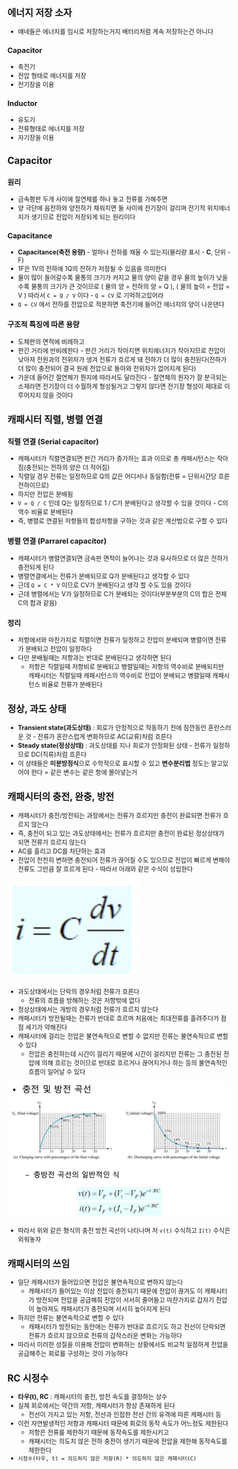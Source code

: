 ## 에너지 저장 소자

- 얘네들은 에너지를 임시로 저장하는거지 배터리처럼 계속 저장하는건 아니다

### Capacitor

- 축전기
- 전압 형태로 에너지를 저장
- 전기장을 이용

### Inductor

- 유도기
- 전류형태로 에너지를 저장
- 자기장을 이용

## Capacitor

### 원리

- 금속평판 두개 사이에 절연체를 하나 놓고 전류를 가해주면
- 양 극단에 음전하와 양전하가 채워지면 둘 사이에 전기장이 걸리며 전기적 위치에너지가 생기므로 전압이 저장되게 되는 원리이다

### Capacitance

- **Capacitance(축전 용량)** - 얼마나 전하를 채울 수 있는지(물리량 표시 - **C**, 단위 - F)
- 1F은 1V의 전하에 1Q의 전하가 저장될 수 있음을 의미한다
- 물이 많이 들어갈수록 물통의 크기가 커지고 물의 양이 같을 경우 물의 높이가 낮을수록 물통의 크기가 큰 것이므로 ( 물의 양 = 전하의 양 = Q ), ( 물의 높이 = 전압 = V ) 따라서 `C = Q / V` 이다 - `Q = CV` 로 기억하고있어라
- `Q = CV` 에서 전하를 전압으로 적분하면 축전기에 들어간 에너지의 양이 나온댄다

### 구조적 특징에 따른 용량

- 도체판의 면적에 비례하고
- 판간 거리에 반비례한다 - 판간 거리가 작아지면 위치에너지가 작아지므로 전압이 낮아져 전원과의 전위차가 생겨 전류가 흐르게 돼 전하가 더 많이 충전된다(전하가 더 많이 충전되어 결국 원래 전압으로 돌아와 전위차가 없어지게 된다)
- 가운데 들어간 절연체가 뭔지에 따라서도 달라진다 - 절연체의 원자가 잘 분극되는 소재라면 전기장이 더 수월하게 형성될거고 그렇지 않다면 전기장 형성이 제대로 이루어지지 않을 것이다

## 캐패시터 직렬, 병렬 연결

### 직렬 연결 (Serial capacitor)

- 캐패시터가 직렬연결되면 판간 거리가 증가하는 효과 이므로 총 캐패시턴스는 작아짐(충전되는 전하의 양은 더 적어짐)
- 직렬일 경우 전류는 일정하므로 Q의 값은 어디서나 동일함(전류 = 단위시간당 흐른 전하이므로)
- 하지만 전압은 분배됨
- `V = Q / C` 인데 Q는 일정하므로 1 / C가 분배된다고 생각할 수 있을 것이다 - C의 역수 비율로 분배된다
- 즉, 병렬로 연결된 저항들의 합성저항을 구하는 것과 같은 계산법으로 구할 수 있다

### 병렬 연결 (Parrarel capacitor)

- 캐패시터가 병렬연결되면 금속판 면적이 늘어나는 것과 유사하므로 더 많은 전하가 충전되게 된다
- 병렬연결에서는 전류가 분배되므로 Q가 분배된다고 생각할 수 있다
- 근데 `Q = C * V` 이므로 CV가 분배된다고 생각 할 수도 있을 것이다
- 근데 병렬에서는 V가 일정하므로 C가 분배되는 것이다(부분부분의 C의 합은 전체 C의 합과 같음)

### 정리

- 저항에서와 마찬가지로 직렬이면 전류가 일정하고 전압이 분배되며 병렬이면 전류가 분배되고 전압이 일정하다
- 다만 분배될때는 저항과는 반대로 분배된다고 생각하면 된다
	- 저항은 직렬일때 저항비로 분배되고 병렬일때는 저항의 역수비로 분배되지만 캐패시터는 직렬일때 캐패시턴스의 역수비로 전압이 분배되고 병렬일때 캐패시턴스 비율로 전류가 분배된다

## 정상, 과도 상태

- **Transient state(과도상태)** : 회로가 안정적으로 작동하기 전에 잠깐동안 혼란스러운 것 - 전류가 혼란스럽게 변화하므로 AC(교류)처럼 흐른다
- **Steady state(정상상태)** : 과도상태를 지나 회로가 안정화된 상태 - 전류가 일정하므로 DC(직류)처럼 흐흔다
- 이 상태들은 **미분방정식**으로 수학적으로 표시할 수 있고 **변수분리법** 정도는 알고있어야 한다 = 같은 변수는 같은 항에 몰아넣는거

## 캐패시터의 충전, 완충, 방전

- 캐패시터가 충전/방전되는 과정에서는 전류가 흐르지만 충전이 완료되면 전류가 흐르지 않는다
- 즉, 충전이 되고 있는 과도상태에서는 전류가 흐르지만 충전이 완료된 정상상태가 되면 전류가 흐르지 않는다
- AC를 흘리고 DC를 차단하는 효과
- 전압이 천천히 변하면 충전되어 전류가 끊어질 수도 있으므로 전압이 빠르게 변해야 전류도 그만큼 잘 흐르게 된다 - 따라서 아래와 같은 수식이 성립한다

![%E1%84%8F%E1%85%A2%E1%84%91%E1%85%A2%E1%84%89%E1%85%B5%E1%84%90%E1%85%A5%20de876f7a5bec44dd92cd19ee4b663c35/image1.png](microelectronics.spring.2021.cse.cnu.ac.kr/images/05_de876f7a5bec44dd92cd19ee4b663c35/image1.png)

- 과도상태에서는 단락의 경우처럼 전류가 흐른다
	- 전류의 흐름을 방해하는 것은 저항밖에 없다
- 정상상태에서는 개방의 경우처럼 전류가 흐르지 않는다
- 캐패시터가 방전될때는 전류가 반대로 흐르며 처음에는 최대전류를 흘려주다가 점점 세기가 약해진다
- 캐패시터에 걸리는 전압은 불연속적으로 변할 수 없지만 전류는 불연속적으로 변할 수 있다
	- 전압은 충전하는데 시간이 걸리기 때문에 시간이 걸리지만 전류는 그 충전된 전압에 의해 흐르는 것이므로 반대로 흐르거나 끊어지거나 하는 등의 불연속적인 흐름이 일어날 수 있다

![%E1%84%8F%E1%85%A2%E1%84%91%E1%85%A2%E1%84%89%E1%85%B5%E1%84%90%E1%85%A5%20de876f7a5bec44dd92cd19ee4b663c35/image2.png](microelectronics.spring.2021.cse.cnu.ac.kr/images/05_de876f7a5bec44dd92cd19ee4b663c35/image2.png)

- 따라서 위와 같은 형식의 충전 방전 곡선이 나타나며 저 `v(t)` 수식하고 `I(t)` 수식은 외워놓자

## 캐패시터의 쓰임

- 일단 캐패시터가 들어있으면 전압은 불연속적으로 변하지 않는다
	- 캐패시터가 들어있는 이상 전압이 충전되기 때문에 전압이 끊겨도 이 캐패시터가 방전되며 전압을 공급해줘 전압이 서서히 줄어들고 마찬가지로 갑자기 전압이 높아져도 캐패시터가 충전되며 서서히 높아지게 된다
- 하지만 전류는 불연속적으로 변할 수 있다
	- 캐패시터가 방전되는 동안에는 전류가 반대로 흐르기도 하고 전선이 단락되면 전류가 흐르지 않으므로 전류의 갑작스러운 변화는 가능하다
- 따라서 이러한 성질을 이용해 전압이 변화하는 상황에서도 비교적 일정하게 전압을 공급해주는 회로를 구성하는 것이 가능하다

## RC 시정수

- **타우(t), RC** : 캐패시터의 충전, 방전 속도를 결정하는 상수
- 실제 회로에서는 약간의 저항, 캐패시터가 항상 존재하게 된다
	- 전선이 가지고 있는 저항, 전선과 인접한 전선 간의 유격에 따른 캐패시터 등
- 이런 자연발생적인 저항과 캐패시터 때문에 회로의 동작 속도가 어느정도 제한된다
	- 저항은 전류를 제한하기 때문에 동작속도를 제한시키고
	- 캐패시터는 의도치 않은 전하 충전이 생기기 때문에 전압을 제한해 동작속도를 제한한다
- `시정수(타우, t) = 의도하지 않은 저항(R) * 의도하지 않은 캐패시터(C)`